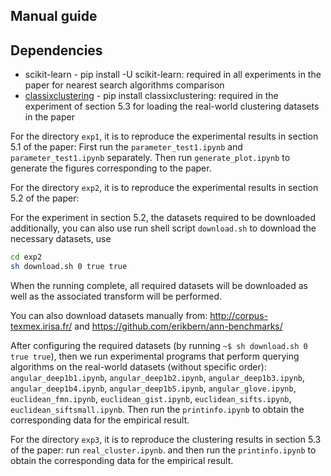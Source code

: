 Manual guide
---------------------

Dependencies
---------

* scikit-learn - pip install -U scikit-learn: required in all experiments in the paper for nearest search algorithms comparison
* [classixclustering](https://github.com/nla-group/classix) - pip install classixclustering: required in the experiment of section 5.3 for loading the real-world clustering datasets in the paper




For the directory ``exp1``, it is to reproduce the experimental results in section 5.1 of the paper: First run the ``parameter_test1.ipynb`` and ``parameter_test1.ipynb`` separately. Then run ``generate_plot.ipynb`` to generate the figures corresponding to the paper. 

For the directory ``exp2``, it is to reproduce the experimental results in section 5.2 of the paper: 

For the experiment in section 5.2, the datasets required to be downloaded additionally, you can also use run shell script ``download.sh`` to download the necessary datasets, use

```bash
cd exp2
sh download.sh 0 true true
```

When the running complete, all required datasets will be downloaded as well as the associated transform will be performed.

You can also download datasets manually from: http://corpus-texmex.irisa.fr/ and https://github.com/erikbern/ann-benchmarks/


After configuring the required datasets (by running ``~$ sh download.sh 0 true true``), then we run experimental programs that perform querying algorithms on the real-world datasets (without specific order): ``angular_deep1b1.ipynb``, ``angular_deep1b2.ipynb``, ``angular_deep1b3.ipynb``, ``angular_deep1b4.ipynb``, ``angular_deep1b5.ipynb``, ``angular_glove.ipynb``,  ``euclidean_fmn.ipynb``, ``euclidean_gist.ipynb``, ``euclidean_sifts.ipynb``, ``euclidean_siftsmall.ipynb``. Then run the ``printinfo.ipynb`` to obtain the corresponding data for the empirical result.


For the directory ``exp3``, it is to reproduce the clustering results in section 5.3 of the paper: run ``real_cluster.ipynb``. and then run the ``printinfo.ipynb`` to obtain the corresponding data for the empirical result.



